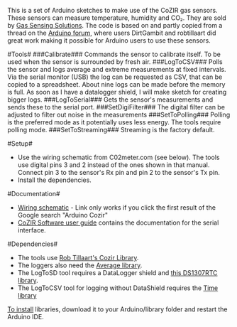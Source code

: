 This is a set of Arduino sketches to make use of the CoZIR gas sensors. These sensors can measure temperature, humidity and CO₂. They are sold by [Gas Sensing Solutions](http://www.gassensing.co.uk/products/). The code is based on and partly copied from a thread on the [Arduino forum](http://forum.arduino.cc/index.php?topic=91467.0), where users DirtGambit and robtillaart did great work making it possible for Arduino users to use these sensors.

#Tools#
###Calibrate###
Commands the sensor to calibrate itself. To be used when the sensor is surrounded by fresh air.
###LogToCSV###
Polls the sensor and logs average and extreme measurements at fixed intervals. Via the serial monitor (USB) the log can be requested as CSV, that can be copied to a spreadsheet. About nine logs can be made before the memory is full. As soon as I have a datalogger shield, I will make sketch for creating bigger logs.
###LogToSerial###
Gets the sensor's measurements and sends these to the serial port.
###SetDigiFilter###
The digital filter can be adjusted to filter out noise in the measurements
###SetToPolling###
Polling is the preferred mode as it potentially uses less energy. The tools require polling mode.
###SetToStreaming###
Streaming is the factory default.

#Setup#
- Use the wiring schematic from C02meter.com (see below). The tools use digital pins 3 and 2 instead of the ones shown in that manual. Connect pin 3 to the sensor's Rx pin and pin 2 to the sensor's Tx pin.
- Install the dependencies.

#Documentation#
- [Wiring schematic](www.co2meters.com/FDocumentation/FAppNotes/FAN128-/520Cozir_Arduino.pdf) - Link only works if you click the first result of the Google search "Arduino Cozir"
- [CoZIR Software user guide](www.airtest.com/support/datasheet/COZIRSerialInterface.pdf) contains the documentation for the serial interface.

#Dependencies#
- The tools use [Rob Tillaart's Cozir Library](https://github.com/RobTillaart/Arduino/tree/master/libraries/Cozir).
- The loggers also need the [Average library](https://github.com/MajenkoLibraries/Average).
- The LogToSD tool requires a DataLogger shield and [this DS1307RTC library](https://www.pjrc.com/teensy/td_libs_DS1307RTC.html).
- The LogToCSV tool for logging without DataShield requires the [Time library](https://github.com/PaulStoffregen/Time)

[To install](arduino.cc/en/Guide/Libraries) libraries, download it to your Arduino/library folder and restart the Arduino IDE. 
